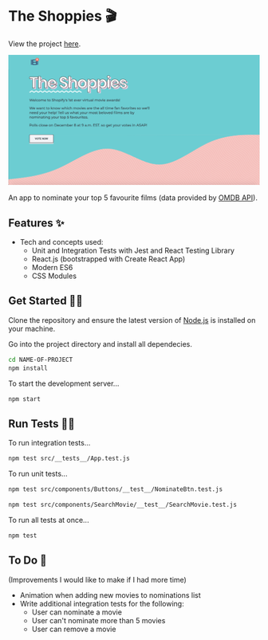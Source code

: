 # The Shoppies 🎬

View the project <a href="https://shopify-movie.vercel.app/">here</a>.

![Screenshot](src/assets/screenshot.png) 

An app to nominate your top 5 favourite films (data provided by <a href="http://www.omdbapi.com/">OMDB API</a>).

## Features ✨
- Tech and concepts used: 
    * Unit and Integration Tests with Jest and React Testing Library
    * React.js (bootstrapped with Create React App)
    * Modern ES6
    * CSS Modules

## Get Started 👩‍💻

Clone the repository and ensure the latest version of [Node.js](https://nodejs.org) is installed on your machine.

Go into the project directory and install all dependecies. 

```bash
cd NAME-OF-PROJECT
npm install
```

To start the development server...

```bash
npm start
```
## Run Tests 👩‍🔬

To run integration tests...

```bash
npm test src/__tests__/App.test.js
```

To run unit tests...

```bash
npm test src/components/Buttons/__test__/NominateBtn.test.js
```
```bash
npm test src/components/SearchMovie/__test__/SearchMovie.test.js
```

To run all tests at once...

```bash
npm test
```

## To Do 📝
(Improvements I would like to make if I had more time)

- Animation when adding new movies to nominations list
- Write additional integration tests for the following:
  * User can nominate a movie
  * User can't nominate more than 5 movies
  * User can remove a movie
